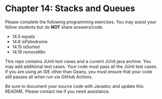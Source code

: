 # Chapter 14: Stacks and Queues

Please complete the following programming exercises. You may assist your fellow students but do **NOT** share answers/code.

- 14.5 equals
- 14.8 isPalindrome
- 14.15 isSorted
- 14.19 removeMin

This repo contains JUnit test cases and a current JUnit java archive. You may add additional test cases. Your code must pass all the JUnit test cases. 
If you are using an IDE other than Geany, you must ensure that your code still passes all when run via GitHub Actions.

Be sure to document your source code with Javadoc and update this README. Please contact me if you need assistance.
